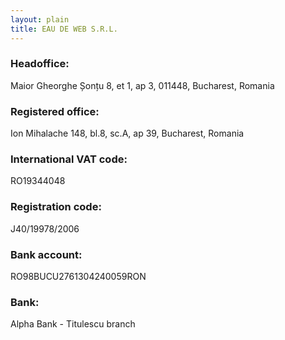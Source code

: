 ```yaml
---
layout: plain
title: EAU DE WEB S.R.L.
---
```


### Headoffice: ###

Maior Gheorghe Șonțu 8, et 1, ap 3, 011448, Bucharest, Romania


### Registered office: ###

Ion Mihalache 148, bl.8, sc.A, ap 39,  Bucharest, Romania


### International VAT code: ###

RO19344048


### Registration code: ###

J40/19978/2006


### Bank account: ###

RO98BUCU2761304240059RON


### Bank: ###

Alpha Bank - Titulescu branch
